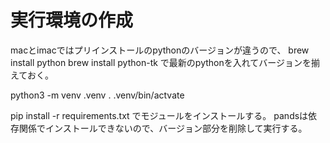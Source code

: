 # 実行環境の作成

macとimacではプリインストールのpythonのバージョンが違うので、
brew install python
brew install python-tk
で最新のpythonを入れてバージョンを揃えておく。

python3 -m venv .venv
. .venv/bin/actvate

pip install -r requirements.txt
でモジュールをインストールする。
pandsは依存関係でインストールできないので、バージョン部分を削除して実行する。
